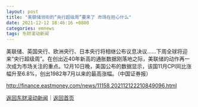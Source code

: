 ```yaml
---
layout: post
title: "美联储领衔的“央行超级周”要来了 市场在担心什么"
date: 2021-12-12 18:46:16 +0800
categories: emnews
tags: 东财滚动新闻
---
```


美联储、英国央行、欧洲央行、日本央行将相继公布议息决议……下周全球将迎来“央行超级周”。在创出近40年新高的通胀数据刚落地之际，美联储的动作再一次成为市场关注的重点。12月10日晚，美国公布的数据显示，该国11月CPI同比涨幅升至6.8%，创出1982年7月以来的最高涨幅。（中国证券报）

<http://finance.eastmoney.com/news/11158,202112122210849096.html>

[返回东财滚动新闻](//finews.withounder.com/emnews/)｜[返回首页](//finews.withounder.com/)